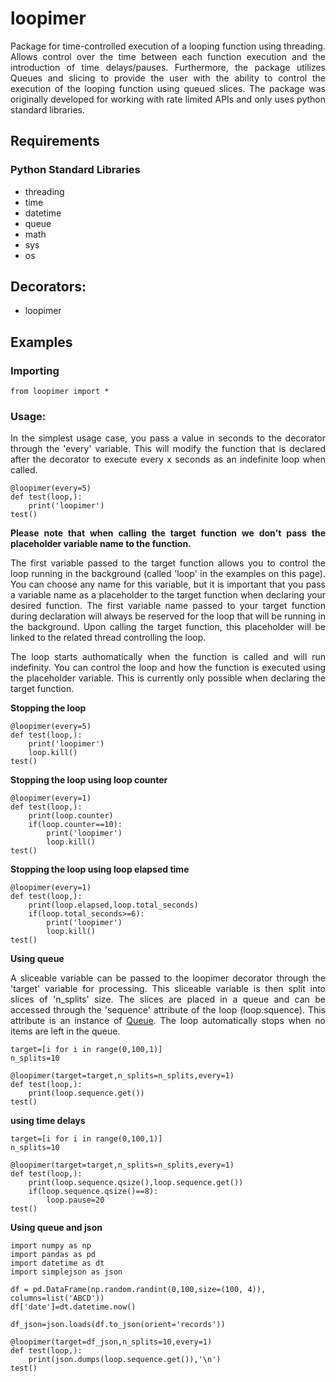 # loopimer
<p align="justify">
Package for time-controlled execution of a looping function using threading. Allows control over the time between each function execution and the introduction of time delays/pauses. Furthermore, the package utilizes Queues and slicing to provide the user with the ability to control the execution of the looping function using queued slices. The package was originally developed for working with rate limited APIs and only uses python standard libraries.
</p>  

## Requirements
### Python Standard Libraries
 - threading
 - time
 - datetime
 - queue
 - math
 - sys
 - os
## Decorators:
 - loopimer
 
## Examples

### Importing 
```
from loopimer import *
```
### Usage: 

<p align="justify">
In the simplest usage case, you pass a value in seconds to the decorator through the 'every' variable. This will modify the
function that is declared after the decorator to execute every x seconds as an indefinite loop when called.
</p>

```
@loopimer(every=5)
def test(loop,): 
    print('loopimer')
test()    
```
<p align="justify">
 <b>
Please note that when calling the target function we don't pass the placeholder variable name to the function.
 </b>
</p>

<p align="justify">
The first variable passed to the target function allows you to control the loop running in the background (called 'loop' in the examples on this page). You can choose any name for this variable, but it is important that you pass a variable name as a placeholder to the target function when declaring your desired function. The first variable name passed to your target function during declaration will always be reserved for the loop that will be running in the background. Upon calling the target function, this placeholder will be linked to the related thread controlling the loop.
</p>

<p align="justify">
The loop starts authomatically when the function is called and will run indefinity. You can control the loop and how the function is executed using the placeholder variable. This is currently only possible when declaring the target function.
</p>

<b>Stopping the loop</b>
```
@loopimer(every=5)
def test(loop,): 
    print('loopimer')
    loop.kill()
test()    
```
<b>Stopping the loop using loop counter</b>
```
@loopimer(every=1)
def test(loop,):
    print(loop.counter)
    if(loop.counter==10):
        print('loopimer')
        loop.kill()
test()   
```
<b>Stopping the loop using loop elapsed time</b>
```
@loopimer(every=1)
def test(loop,):
    print(loop.elapsed,loop.total_seconds)
    if(loop.total_seconds>=6):
        print('loopimer')
        loop.kill()
test()  
```
<b>Using queue</b>
<p align="justify">
A sliceable variable can be passed to the loopimer decorator through the 'target' variable for processing. This sliceable variable is then split into slices of 'n_splits' size. The slices are placed in a queue and can be accessed through the 'sequence' attribute of the loop (loop.squence). This attribute is an instance of <a href='https://docs.python.org/3/library/queue.html'>Queue</a>. The loop automatically stops when no items are left in the queue.
</p>

```
target=[i for i in range(0,100,1)]
n_splits=10 

@loopimer(target=target,n_splits=n_splits,every=1)
def test(loop,):
    print(loop.sequence.get())
test()      
```

<b>using time delays</b>
```
target=[i for i in range(0,100,1)]
n_splits=10

@loopimer(target=target,n_splits=n_splits,every=1)
def test(loop,):
    print(loop.sequence.qsize(),loop.sequence.get())
    if(loop.sequence.qsize()==8):
        loop.pause=20
test()         
```





<b>Using queue and json</b>
```
import numpy as np
import pandas as pd
import datetime as dt
import simplejson as json

df = pd.DataFrame(np.random.randint(0,100,size=(100, 4)), columns=list('ABCD'))
df['date']=dt.datetime.now()

df_json=json.loads(df.to_json(orient='records'))

@loopimer(target=df_json,n_splits=10,every=1)
def test(loop,):
    print(json.dumps(loop.sequence.get()),'\n')
test()  
```
